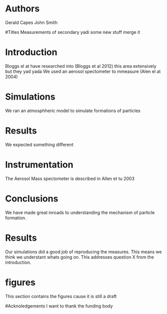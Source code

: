 # Authors 
Gerald Capes
John Smith

#Titles
Measurements of secondary yadi some new stuff merge it 

# Introduction 
Bloggs el at have researched into (Bloggs et al 2012)  this area extensively but they yad yada 
We used an aerosol spectometer to mmeasure  (Alen el at 2004)

# Simulations 
We ran an atmosphheric model to simulate formations of particles 

# Results
We expected something different

# Instrumentation 
The Aerosol Mass spectometer is described in Allen et tu 2003


# Conclusions 
We have made great inroads to understanding the mechanism of particle formation. 
# Results 
Our simulations did a good job of reproducing the measures. This means we think we understant whats going on. This addresses question X from the introduction.

# figures
This section contains the figures cause it is still a draft

#Acknoledgements 
I want to thank the funding body

